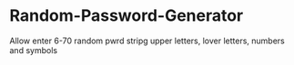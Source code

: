 # Random-Password-Generator
Allow enter 6-70 random pwrd stripg upper letters, lover letters,  numbers and symbols
